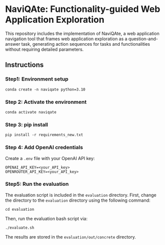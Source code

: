 # NaviQAte: Functionality-guided Web Application Exploration

This repository includes the implementation of NaviQAte, a web application navigation tool that frames web application exploration as a question-and-answer task, generating action sequences for tasks and functionalities without requiring detailed parameters.


## Instructions

### Step1: Environment setup
```
conda create -n naviqate python=3.10
```

### Step 2: Activate the environment
```
conda activate naviqate
```

### Step 3: pip install
```
pip install -r requirements_new.txt
```

### Step 4: Add OpenAI credentials
Create a `.env` file with your OpenAI API key:
```
OPENAI_API_KEY=<your_API_key>
OPENROUTER_API_KEY=<your_API_key>
```

### Step5: Run the evaluation
The evaluation script is included in the `evaluation` directory. First, change the directory to the `evaluation` directory using the following command:
```
cd evaluation
```
Then, run the evaluation bash script via:
```
./evaluate.sh
```
The results are stored in the `evaluation/out/concrete` directory.